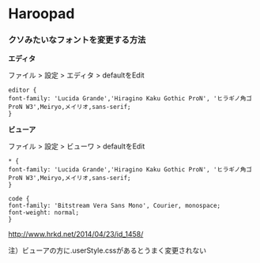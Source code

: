# Haroopad

### クソみたいなフォントを変更する方法

**エディタ**


ファイル > 設定 > エディタ > defaultをEdit


~~~
editor {
font-family: 'Lucida Grande','Hiragino Kaku Gothic ProN', 'ヒラギノ角ゴ ProN W3',Meiryo,メイリオ,sans-serif;
}
~~~

**ビューア**


ファイル > 設定 > ビューワ > defaultをEdit


~~~
* {
font-family: 'Lucida Grande','Hiragino Kaku Gothic ProN', 'ヒラギノ角ゴ ProN W3',Meiryo,メイリオ,sans-serif;
}

code {
font-family: 'Bitstream Vera Sans Mono', Courier, monospace;
font-weight: normal;
}
~~~


http://www.hrkd.net/2014/04/23/id_1458/



注）ビューアの方に.userStyle.cssがあるとうまく変更されない

